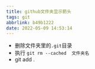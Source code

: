 ```yaml
---
title: github文件夹显示箭头
tags: git
abbrlink: b49b1222
date: 2022-05-09 14:53:14
---
```


* 删除文件夹里的`.git`目录
*  执行 `git rm --cached  文件夹名` 
* git add .